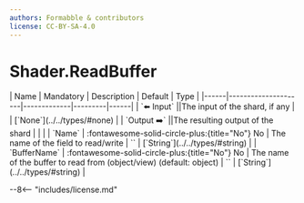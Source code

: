 ```yaml
---
authors: Formabble & contributors
license: CC-BY-SA-4.0
---
```



# Shader.ReadBuffer

<div class="sh-parameters" markdown="1">
| Name | Mandatory | Description | Default | Type |
|------|---------------------|-------------|---------|------|
| `⬅️ Input` ||The input of the shard, if any | | [`None`](../../types/#none) |
| `Output ➡️` ||The resulting output of the shard | |  |
| `Name` | :fontawesome-solid-circle-plus:{title="No"} No  | The name of the field to read/write | `` | [`String`](../../types/#string) |
| `BufferName` | :fontawesome-solid-circle-plus:{title="No"} No  | The name of the buffer to read from (object/view) (default: object) | `` | [`String`](../../types/#string) |

</div>



--8<-- "includes/license.md"

